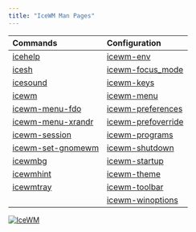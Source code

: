 ```yaml
---
title: "IceWM Man Pages"
---
```

| Commands                                  | Configuration                               |
| :-------                                  | :------------                               |
| [icehelp](icehelp.md)                     | [icewm-env](icewm-env.md)                   |
| [icesh](icesh.md)                         | [icewm-focus_mode](icewm-focus_mode.md)     |
| [icesound](icesound.md)                   | [icewm-keys](icewm-keys.md)                 |
| [icewm](icewm.md)                         | [icewm-menu](icewm-menu.md)                 |
| [icewm-menu-fdo](icewm-menu-fdo.md)       | [icewm-preferences](icewm-preferences.md)   |
| [icewm-menu-xrandr](icewm-menu-xrandr.md) | [icewm-prefoverride](icewm-prefoverride.md) |
| [icewm-session](icewm-session.md)         | [icewm-programs](icewm-programs.md)         |
| [icewm-set-gnomewm](icewm-set-gnomewm.md) | [icewm-shutdown](icewm-shutdown.md)         |
| [icewmbg](icewmbg.md)                     | [icewm-startup](icewm-startup.md)           |
| [icewmhint](icewmhint.md)                 | [icewm-theme](icewm-theme.md)               |
| [icewmtray](icewmtray.md)                 | [icewm-toolbar](icewm-toolbar.md)           |
|                                           | [icewm-winoptions](icewm-winoptions.md)     |

[![IceWM](/images/logom.jpg "ice-wm.org")](https://ice-wm.org "ice-wm.org")
